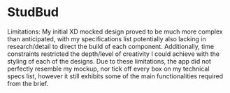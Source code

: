 # StudBud

Limitations:
My initial XD mocked design proved to be much more complex than anticipated, with my specifications list potentially also lacking in 
research/detail to direct the build of each component. Additionally, time constraints restricted the depth/level of creativity I could achieve with
the styling of each of the designs. Due to these limitations, the app did not perfectly resemble my mockup, nor tick off every box on my technical specs
list, however it still exhibits some of the main functionalities required from the brief. 
